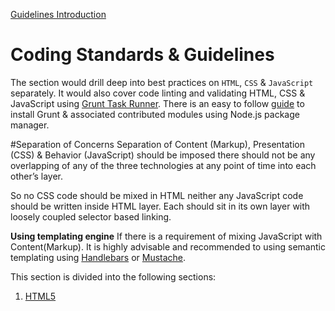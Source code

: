 [Guidelines Introduction](README.md)

Coding Standards & Guidelines
=========
The section would drill deep into best practices on `HTML`, `CSS` & `JavaScript` separately. It would also cover code linting and validating HTML, CSS & JavaScript using [Grunt Task Runner](http://gruntjs.com/). There is an easy to follow [guide](http://gruntjs.com/getting-started) to install Grunt & associated contributed modules using Node.js package manager. 


#Separation of Concerns 
Separation of Content (Markup), Presentation (CSS) & Behavior (JavaScript) should be imposed there should not be any overlapping of any of the three technologies at any point of time into each other’s layer.

So no CSS code should be mixed in HTML neither any JavaScript code should be written inside HTML layer. Each should sit in its own layer with loosely coupled selector based linking.

**Using templating engine**
If there is a requirement of mixing JavaScript with Content(Markup). It is highly advisable and recommended to using semantic templating using [Handlebars](http://handlebarsjs.com/) or 
[Mustache](http://mustache.github.io/).

This section is divided into the following sections:

1. [HTML5](html.md)



